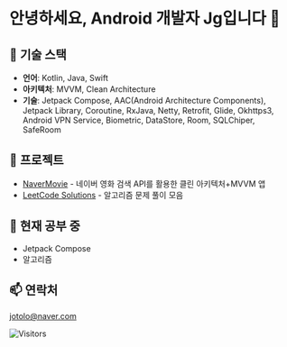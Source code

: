 # 안녕하세요, Android 개발자 Jg입니다 👋

## 🔧 기술 스택
- **언어**: Kotlin, Java, Swift
- **아키텍처**: MVVM, Clean Architecture
- **기술**: Jetpack Compose, AAC(Android Architecture Components), Jetpack Library, Coroutine, RxJava, Netty, Retrofit, Glide, Okhttps3, Android VPN Service, Biometric, DataStore, Room, SQLChiper, SafeRoom

## 🚀 프로젝트
- [NaverMovie](https://github.com/camai/NaverMovie) - 네이버 영화 검색 API를 활용한 클린 아키텍처+MVVM 앱
- [LeetCode Solutions](https://github.com/camai/LeetCode) - 알고리즘 문제 풀이 모음

## 🌱 현재 공부 중
- Jetpack Compose
- 알고리즘

## 📫 연락처
jotolo@naver.com

![Visitors](https://visitor-badge.glitch.me/badge?page_id=camai.camai)
